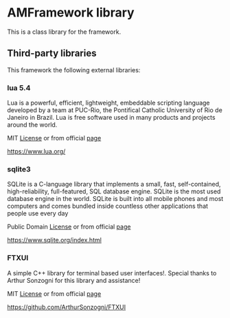 # AMFramework library

This is a class library for the framework.

## Third-party libraries

This framework the following external libraries:

### lua 5.4

Lua is a powerful, efficient, lightweight, embeddable scripting language developed by a team at PUC-Rio, the Pontifical Catholic University of Rio de Janeiro in Brazil. Lua is free software used in many products and projects around the world.

MIT [License](external/lua542/LICENSE) or from official [page](https://www.lua.org/about.html)

https://www.lua.org/

### sqlite3

SQLite is a C-language library that implements a small, fast, self-contained, high-reliability, full-featured, SQL database engine. SQLite is the most used database engine in the world. SQLite is built into all mobile phones and most computers and comes bundled inside countless other applications that people use every day

Public Domain [License](external/sqlite3/LICENSE) or from official [page](https://www.sqlite.org/copyright.html)

https://www.sqlite.org/index.html

### FTXUI
A simple C++ library for terminal based user interfaces!. Special thanks to Arthur Sonzogni for this library and assistance!

MIT [License](external/FTXUI/LICENSE) or from official [page](https://github.com/ArthurSonzogni/FTXUI/blob/master/LICENSE)

https://github.com/ArthurSonzogni/FTXUI
